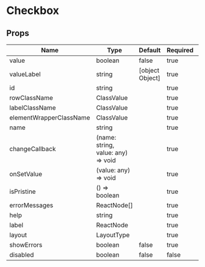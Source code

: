 # Checkbox

## Props
| Name                    | Type                               | Default         | Required | Description |
| ----------------------- | ---------------------------------- | --------------- | -------- | ----------- |
| value                   | boolean                            | false           | true     |             |
| valueLabel              | string                             | [object Object] | true     |             |
| id                      | string                             |                 | true     |             |
| rowClassName            | ClassValue                         |                 | true     |             |
| labelClassName          | ClassValue                         |                 | true     |             |
| elementWrapperClassName | ClassValue                         |                 | true     |             |
| name                    | string                             |                 | true     |             |
| changeCallback          | (name: string, value: any) => void |                 | true     |             |
| onSetValue              | (value: any) => void               |                 | true     |             |
| isPristine              | () => boolean                      |                 | true     |             |
| errorMessages           | ReactNode[]                        |                 | true     |             |
| help                    | string                             |                 | true     |             |
| label                   | ReactNode                          |                 | true     |             |
| layout                  | LayoutType                         |                 | true     |             |
| showErrors              | boolean                            | false           | true     |             |
| disabled                | boolean                            | false           | false    |             |
